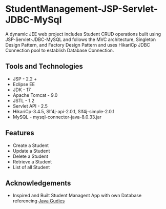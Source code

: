 
# StudentManagement-JSP-Servlet-JDBC-MySql

A dynamic JEE web project includes Student CRUD operations built using JSP-Servlet-JDBC-MySQL and follows the MVC architecture, Singleton Design Pattern, and Factory Design Pattern and uses HikariCp JDBC Connection pool to establish Database Connection.


## Tools and Technologies 
- JSP - 2.2 +
- Eclipse EE
- JDK - 17 
- Apache Tomcat - 9.0
- JSTL - 1.2
- Servlet API - 2.5
- HikariCp-3.4.5, Slf4j-api-2.0.1, Slf4j-simple-2.0.1
- MySQL - mysql-connector-java-8.0.33.jar

## Features

- Create a Student
- Update a Student
- Delete a Student
- Retrieve a Student
- List of all Student


## Acknowledgements
 - Inspired and Built Student Managent App with own Database referencing [Java Gudies](https://www.javaguides.net/2019/03/jsp-servlet-jdbc-mysql-crud-example-tutorial.html)

